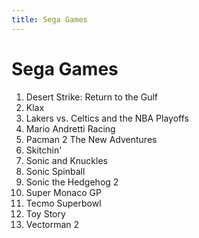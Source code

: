 ```yaml
---
title: Sega Games
---
```


Sega Games
=============

<ol>
<li>Desert Strike: Return to the Gulf</li>
<li>Klax</li>
<li>Lakers vs. Celtics and the NBA Playoffs</li>
<li>Mario Andretti Racing</li>
<li>Pacman 2 The New Adventures</li>
<li>Skitchin'</li>
<li>Sonic and Knuckles</li>
<li>Sonic Spinball</li>
<li>Sonic the Hedgehog 2</li>
<li>Super Monaco GP</li>
<li>Tecmo Superbowl</li>
<li>Toy Story</li>
<li>Vectorman 2</li>
</ol>